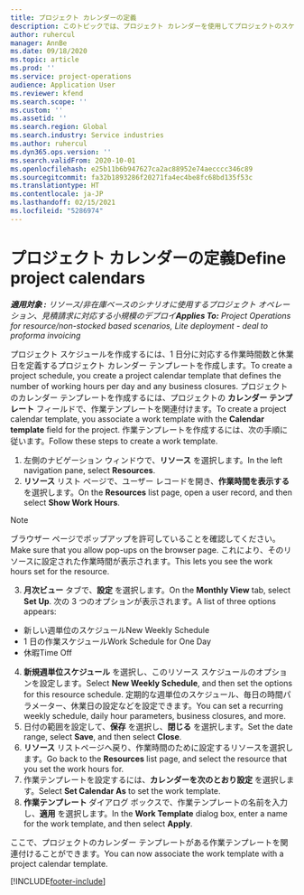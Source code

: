 ```yaml
---
title: プロジェクト カレンダーの定義
description: このトピックでは、プロジェクト カレンダーを使用してプロジェクトのスケジュールを追跡する方法について説明します。
author: ruhercul
manager: AnnBe
ms.date: 09/18/2020
ms.topic: article
ms.prod: ''
ms.service: project-operations
audience: Application User
ms.reviewer: kfend
ms.search.scope: ''
ms.custom: ''
ms.assetid: ''
ms.search.region: Global
ms.search.industry: Service industries
ms.author: ruhercul
ms.dyn365.ops.version: ''
ms.search.validFrom: 2020-10-01
ms.openlocfilehash: e25b11b6b947627ca2ac88952e74aecccc346c89
ms.sourcegitcommit: fa32b1893286f20271fa4ec4be8fc68bd135f53c
ms.translationtype: HT
ms.contentlocale: ja-JP
ms.lasthandoff: 02/15/2021
ms.locfileid: "5286974"
---
```

# <a name="define-project-calendars"></a><span data-ttu-id="f756c-103">プロジェクト カレンダーの定義</span><span class="sxs-lookup"><span data-stu-id="f756c-103">Define project calendars</span></span>

<span data-ttu-id="f756c-104">_**適用対象 :** リソース/非在庫ベースのシナリオに使用するプロジェクト オペレーション、見積請求に対応する小規模のデプロイ_</span><span class="sxs-lookup"><span data-stu-id="f756c-104">_**Applies To:** Project Operations for resource/non-stocked based scenarios, Lite deployment - deal to proforma invoicing_</span></span>

<span data-ttu-id="f756c-105">プロジェクト スケジュールを作成するには、1 日分に対応する作業時間数と休業日を定義するプロジェクト カレンダー テンプレートを作成します。</span><span class="sxs-lookup"><span data-stu-id="f756c-105">To create a project schedule, you create a project calendar template that defines the number of working hours per day and any business closures.</span></span> <span data-ttu-id="f756c-106">プロジェクトのカレンダー テンプレートを作成するには、プロジェクトの **カレンダー テンプレート** フィールドで、作業テンプレートを関連付けます。</span><span class="sxs-lookup"><span data-stu-id="f756c-106">To create a project calendar template, you associate a work template with the **Calendar template** field for the project.</span></span> <span data-ttu-id="f756c-107">作業テンプレートを作成するには、次の手順に従います。</span><span class="sxs-lookup"><span data-stu-id="f756c-107">Follow these steps to create a work template.</span></span>

1. <span data-ttu-id="f756c-108">左側のナビゲーション ウィンドウで、**リソース** を選択します。</span><span class="sxs-lookup"><span data-stu-id="f756c-108">In the left navigation pane, select **Resources**.</span></span> 
2. <span data-ttu-id="f756c-109">**リソース** リスト ページで、ユーザー レコードを開き、**作業時間を表示する** を選択します。</span><span class="sxs-lookup"><span data-stu-id="f756c-109">On the **Resources** list page, open a user record, and then select **Show Work Hours**.</span></span>

  > [!NOTE]
  > <span data-ttu-id="f756c-110">ブラウザー ページでポップアップを許可していることを確認してください。</span><span class="sxs-lookup"><span data-stu-id="f756c-110">Make sure that you allow pop-ups on the browser page.</span></span> <span data-ttu-id="f756c-111">これにより、そのリソースに設定された作業時間が表示されます。</span><span class="sxs-lookup"><span data-stu-id="f756c-111">This lets you see the work hours set for the resource.</span></span>
  
3. <span data-ttu-id="f756c-112">**月次ビュー** タブで、**設定** を選択します。</span><span class="sxs-lookup"><span data-stu-id="f756c-112">On the **Monthly View** tab, select **Set Up**.</span></span> <span data-ttu-id="f756c-113">次の 3 つのオプションが表示されます。</span><span class="sxs-lookup"><span data-stu-id="f756c-113">A list of three options appears:</span></span> 

  - <span data-ttu-id="f756c-114">新しい週単位のスケジュール</span><span class="sxs-lookup"><span data-stu-id="f756c-114">New Weekly Schedule</span></span>
  - <span data-ttu-id="f756c-115">1 日の作業スケジュール</span><span class="sxs-lookup"><span data-stu-id="f756c-115">Work Schedule for One Day</span></span>
  - <span data-ttu-id="f756c-116">休暇</span><span class="sxs-lookup"><span data-stu-id="f756c-116">Time Off</span></span>

4. <span data-ttu-id="f756c-117">**新規週単位スケジュール** を選択し、このリソース スケジュールのオプションを設定します。</span><span class="sxs-lookup"><span data-stu-id="f756c-117">Select **New Weekly Schedule**, and then set the options for this resource schedule.</span></span> <span data-ttu-id="f756c-118">定期的な週単位のスケジュール、毎日の時間パラメーター、休業日の設定などを設定できます。</span><span class="sxs-lookup"><span data-stu-id="f756c-118">You can set a recurring weekly schedule, daily hour parameters, business closures, and more.</span></span>
5. <span data-ttu-id="f756c-119">日付の範囲を設定して、**保存** を選択し、**閉じる** を選択します。</span><span class="sxs-lookup"><span data-stu-id="f756c-119">Set the date range, select **Save**, and then select **Close**.</span></span> 
6. <span data-ttu-id="f756c-120">**リソース** リストページへ戻り、作業時間のために設定するリソースを選択します。</span><span class="sxs-lookup"><span data-stu-id="f756c-120">Go back to the **Resources** list page, and select the resource that you set the work hours for.</span></span> 
7. <span data-ttu-id="f756c-121">作業テンプレートを設定するには、**カレンダーを次のとおり設定** を選択します。</span><span class="sxs-lookup"><span data-stu-id="f756c-121">Select **Set Calendar As** to set the work template.</span></span> 
8. <span data-ttu-id="f756c-122">**作業テンプレート** ダイアログ ボックスで、作業テンプレートの名前を入力し、**適用** を選択します。</span><span class="sxs-lookup"><span data-stu-id="f756c-122">In the **Work Template** dialog box, enter a name for the work template, and then select **Apply**.</span></span> 

<span data-ttu-id="f756c-123">ここで、プロジェクトのカレンダー テンプレートがある作業テンプレートを関連付けることができます。</span><span class="sxs-lookup"><span data-stu-id="f756c-123">You can now associate the work template with a project calendar template.</span></span>


[!INCLUDE[footer-include](../includes/footer-banner.md)]